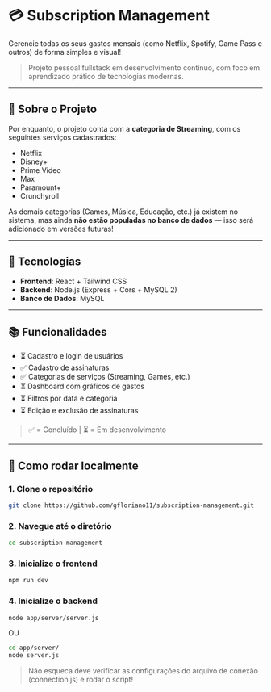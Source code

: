 # 💳 Subscription Management

Gerencie todas os seus gastos mensais (como Netflix, Spotify, Game Pass e outros) de forma simples e visual!

> Projeto pessoal fullstack em desenvolvimento contínuo, com foco em aprendizado prático de tecnologias modernas.

---

## 🎯 Sobre o Projeto

Por enquanto, o projeto conta com a **categoria de Streaming**, com os seguintes serviços cadastrados:

- Netflix
- Disney+
- Prime Video
- Max
- Paramount+
- Crunchyroll

As demais categorias (Games, Música, Educação, etc.) já existem no sistema, mas ainda **não estão populadas no banco de dados** — isso será adicionado em versões futuras!

---

## 🚀 Tecnologias

- **Frontend**: React + Tailwind CSS
- **Backend**: Node.js (Express + Cors + MySQL 2)
- **Banco de Dados**: MySQL

---

## 📚 Funcionalidades

- ⏳ Cadastro e login de usuários
- ✅ Cadastro de assinaturas
- ✅ Categorias de serviços (Streaming, Games, etc.)
- ⏳ Dashboard com gráficos de gastos
- ⏳ Filtros por data e categoria
- ⏳ Edição e exclusão de assinaturas

> ✅ = Concluído | ⏳ = Em desenvolvimento

---

## 🧪 Como rodar localmente

### 1. Clone o repositório

```bash
git clone https://github.com/gfloriano11/subscription-management.git
```

### 2. Navegue até o diretório
```bash
cd subscription-management
```

### 3. Inicialize o frontend
```bash
npm run dev
```

### 4. Inicialize o backend
```bash
node app/server/server.js
```
OU
```bash
cd app/server/
node server.js
```

> Não esqueca deve verificar as configurações do arquivo de conexão (connection.js) e rodar o script!

